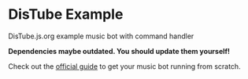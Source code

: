# DisTube Example

DisTube.js.org example music bot with command handler

**Dependencies maybe outdated. You should update them yourself!**

Check out the [official guide](https://distube.js.org/guide) to get your music bot running from scratch.
